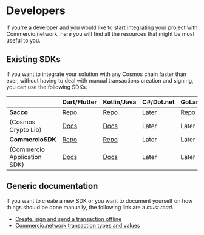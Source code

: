 # Developers
If you're a developer and you would like to start integrating your project with Commercio.network, 
here you will find all the resources that might be most useful to you. 

## Existing SDKs
If you want to integrate your solution with any Cosmos chain faster than ever, without having to deal with 
manual transactions creation and signing, you can use the following SDKs.  

|  | Dart/Flutter | Kotlin/Java | C#/Dot.net | GoLang |
| ------ | ------ | ------ | ------ | ------ |
| **Sacco**  | [Repo](https://github.com/commercionetwork/sacco.dart) | [Repo](https://github.com/commercionetwork/sacco.kt) | Later |  [Repo](https://github.com/commercionetwork/sacco.go) |
| (Cosmos Crypto Lib) | [Docs](https://pub.dev/documentation/sacco/latest/) | [Docs](https://github.com/commercionetwork/sacco.dart/blob/master/example/example.dart) | Later | Later |
| **CommercioSDK**  | [Repo](https://github.com/commercionetwork/commercio-sdk.dart) | [Repo](https://github.com/commercionetwork/commercio-sdk.kt) | Later | Later |  
| (Commercio Application SDK) | [Docs](https://dart.sdk.docs.commercio.network) | [Docs](https://github.com/commercionetwork/commercio-sdk.kt/blob/master/src/test/kotlin/network/commercio/sdk/Examples.kt) | Later | Later |


## Generic documentation
If you want to create a new SDK or you want to document yourself on how things should be done manually, 
the following link are a *must read*.  

- [Create, sign and send a transaction offline](./create-sign-broadcast-tx.md)
- [Commercio.network transaction types and values](message-types.md)
